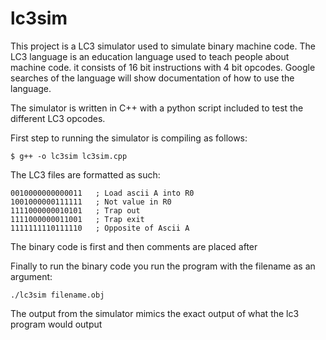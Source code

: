# lc3sim

This project is a LC3 simulator used to simulate binary machine code.
The LC3 language is an education language used to teach people about machine code. it consists of 16 bit instructions with 4 bit opcodes. 
Google searches of the language will show documentation of how to use the language.

The simulator is written in C++ with a python script included to test the different LC3 opcodes.

First step to running the simulator is compiling as follows:
```
$ g++ -o lc3sim lc3sim.cpp
```
The LC3 files are formatted as such:
```
0010000000000011   ; Load ascii A into R0
1001000000111111   ; Not value in R0
1111000000010101   ; Trap out
1111000000011001   ; Trap exit
1111111110111110   ; Opposite of Ascii A
```
The binary code is first and then comments are placed after

Finally to run the binary code you run the program with the filename as an argument:
```
./lc3sim filename.obj
```
The output from the simulator mimics the exact output of what the lc3 program would output
